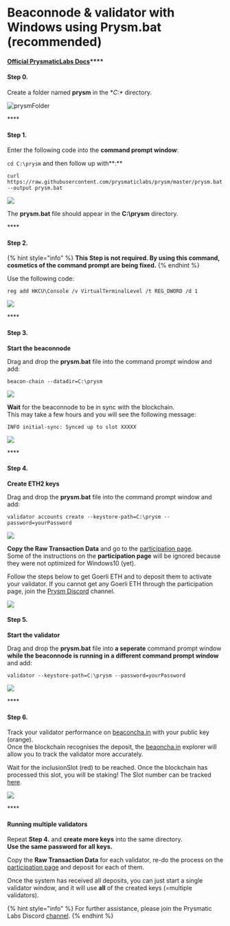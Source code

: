 # Beaconnode & validator with Windows using Prysm.bat \(recommended\)

####  [Official **PrysmaticLabs Docs**](https://docs.prylabs.network/docs/getting-started/)\*\*\*\*

#### Step 0.

Create a folder named **prysm** in the **C:\** directory. 

![prysmFolder](../../../.gitbook/assets/image%20%2810%29.png)

\*\*\*\*

#### **Step 1.**

Enter the following code into the **command prompt window**:

`cd C:\prysm`  and then follow up with**:**   
  
`curl https://raw.githubusercontent.com/prysmaticlabs/prysm/master/prysm.bat --output prysm.bat`

![](../../../.gitbook/assets/image%20%2815%29.png)

The **prysm.bat** file should appear in the **C:\prysm** directory.

\*\*\*\*

#### **Step 2.**

{% hint style="info" %}
 **This Step is not required. By using this command, cosmetics of the command prompt are being fixed.**
{% endhint %}

Use the following code:

`reg add HKCU\Console /v VirtualTerminalLevel /t REG_DWORD /d 1`

![](../../../.gitbook/assets/image%20%285%29.png)

\*\*\*\*

#### **Step 3.** 

**Start the beaconnode**  
  
Drag and drop the **prysm.bat** file into the command prompt window and add:  
   
 `beacon-chain --datadir=C:\prysm`

![](../../../.gitbook/assets/2020-04-27_14-38-35.gif)

**Wait** for the beaconnode to be in sync with the blockchain.   
This may take a few hours and you will see the following message:

`INFO initial-sync: Synced up to slot XXXXX`

![](../../../.gitbook/assets/image%20%284%29.png)

\*\*\*\*

#### **Step 4.**

**Create ETH2 keys**

Drag and drop the **prysm.bat** file into the command prompt window and add:  
  
 `validator accounts create --keystore-path=C:\prysm --password=yourPassword`

![](../../../.gitbook/assets/2020-04-27_14-47-29.gif)

**Copy the Raw Transaction Data** and go to the [participation page](https://prylabs.net/participate).   
Some of the instructions on the **participation page** will be ignored because they were not optimized for Windows10 \(yet\).  
  
Follow the steps below to get Goerli ETH and to deposit them to activate your validator. If you cannot get any Goerli ETH through the participation page, join the [Prysm Discord](https://discord.gg/wJW7Rjk) channel.

![](../../../.gitbook/assets/image%20%2813%29.png)

#### **Step 5.**

**Start the validator**

Drag and drop the **prysm.bat** file into **a seperate** command prompt window **while the beaconnode is running in a different command prompt window** and add:

 `validator --keystore-path=C:\prysm --password=yourPassword`

![](../../../.gitbook/assets/2020-04-27_15-03-21.gif)

\*\*\*\*

#### **Step 6.**

Track your validator performance on [beaconcha.in](https://beaconcha.in/dashboard?validators=) with your public key \(orange\).   
Once the blockchain recognises the deposit, the [beaoncha.in](https://beaconcha.in/) explorer will allow you to track the validator more accurately.

Wait for the inclusionSlot \(red\) to be reached. Once the blockchain has processed this slot, you will be staking! The Slot number can be tracked [here](https://beaconcha.in/blocks).

![](../../../.gitbook/assets/image%20%2819%29.png)

\*\*\*\*

#### **Running multiple validators** 

Repeat **Step 4.** and **create more keys** into the same directory.   
**Use the same password for all keys.**

Copy the **Raw Transaction Data** for each validator, re-do the process on the [participation page](https://prylabs.net/participate) and deposit for each of them.

Once the system has received all deposits, you can just start a single validator window, and it will use **all** of the created keys \(=multiple validators\).

{% hint style="info" %}
For further assistance, please join the Prysmatic Labs Discord [channel](https://discord.gg/wJW7Rjk).
{% endhint %}





